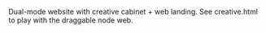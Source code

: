 Dual-mode website with creative cabinet + web landing. See creative.html to play with the draggable node web.